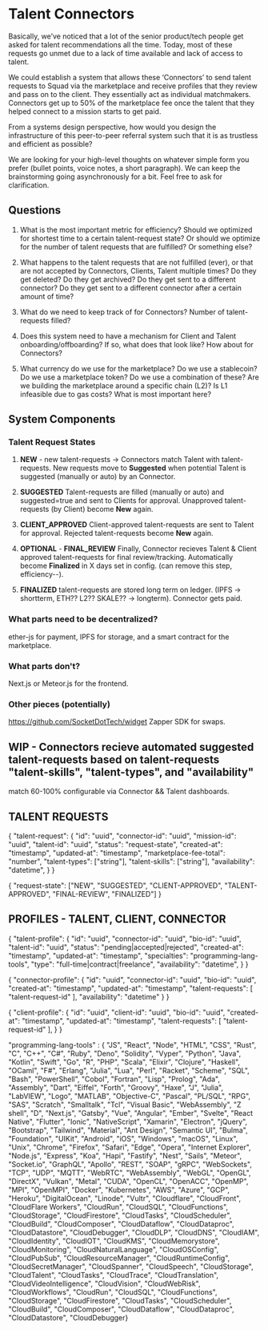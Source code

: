 # Talent Connectors

Basically, we’ve noticed that a lot of the senior product/tech people get asked for talent recommendations all the time. Today, most of these requests go unmet due to a lack of time available and lack of access to talent.

We could establish a system that allows these ‘Connectors’ to send talent requests to Squad via the marketplace and receive profiles that they review and pass on to the client. They essentially act as individual matchmakers. Connectors get up to 50% of the marketplace fee once the talent that they helped connect to a mission starts to get paid.

From a systems design perspective, how would you design the infrastructure of this peer-to-peer referral system such that it is as trustless and efficient as possible?

We are looking for your high-level thoughts on whatever simple form you prefer (bullet points, voice notes, a short paragraph). We can keep the brainstorming going asynchronously for a bit. Feel free to ask for clarification.

## Questions

1) What is the most important metric for efficiency? Should we optimized for shortest time to a certain talent-request state? Or should we optimize for the number of talent requests that are fulfilled? Or something else?

2) What happens to the talent requests that are not fulfilled (ever), or that are not accepted by Connectors, Clients, Talent multiple times? Do they get deleted? Do they get archived? Do they get sent to a different connector? Do they get sent to a different connector after a certain amount of time?

3) What do we need to keep track of for Connectors? Number of talent-requests filled?

4) Does this system need to have a mechanism for Client and Talent onboarding/offboarding? If so, what does that look like? How about for Connectors?

5) What currency do we use for the marketplace? Do we use a stablecoin? Do we use a marketplace token? Do we use a combination of these? Are we building the marketplace around a specific chain (L2)? Is L1 infeasible due to gas costs? What is most important here?

## System Components

### Talent Request States

1) **NEW** - new talent-requests -> Connectors match Talent with talent-requests. New requests move to **Suggested** when potential Talent is suggested (manually or auto) by an Connector.
2) **SUGGESTED** Talent-requests are filled (manually or auto) and suggested=true and sent to Clients for approval. Unapproved talent-requests (by Client) become **New** again.
3) **CLIENT_APPROVED** Client-approved talent-requests are sent to Talent for approval. Rejected talent-requests become **New** again.
4) **OPTIONAL** - **FINAL_REVIEW** Finally, Connector recieves Talent & Client approved talent-requests for final review/tracking. Automatically become **Finalized** in X days set in config. (can remove this step, efficiency--).

5) **FINALIZED** talent-requests are stored long term on ledger. (IPFS -> shortterm, ETH?? L2?? SKALE?? -> longterm). Connector gets paid.

### What parts need to be decentralized?

ether-js for payment, IPFS for storage, and a smart contract for the marketplace.

### What parts don't?

Next.js or Meteor.js for the frontend.

### Other pieces (potentially)

<https://github.com/SocketDotTech/widget>
Zapper SDK for swaps.

## WIP - Connectors recieve automated suggested talent-requests based on talent-requests "talent-skills", "talent-types", and "availability"

match 60-100% configurable via Connector && Talent dashboards.

## TALENT REQUESTS

<!-- talent-requests -->
{
    "talent-request": {
        "id": "uuid",
        "connector-id": "uuid",
        "mission-id": "uuid",
        "talent-id": "uuid",
        "status": "request-state",
        "created-at": "timestamp",
        "updated-at": "timestamp",
        "marketplace-fee-total": "number",
        "talent-types": ["string"],
        "talent-skills": ["string"],
        "availability": "datetime",
    }
}
<!-- request-state -->
{
    "request-state": ["NEW", "SUGGESTED", "CLIENT-APPROVED", "TALENT-APPROVED", "FINAL-REVIEW", "FINALIZED"]
}

## PROFILES - TALENT, CLIENT, CONNECTOR
<!-- talent-profiles -->
{
    "talent-profile": {
        "id": "uuid",
        "connector-id": "uuid",
        "bio-id": "uuid",
        "talent-id": "uuid",
        "status": "pending|accepted|rejected",
        "created-at": "timestamp",
        "updated-at": "timestamp",
        "specialties": "programming-lang-tools",
        "type": "full-time|contract|freelance",
        "availability": "datetime",
    }
}

<!-- connector-profiles -->
{
    "connector-profile": {
        "id": "uuid",
        "connector-id": "uuid",
        "bio-id": "uuid",
        "created-at": "timestamp",
        "updated-at": "timestamp",
        "talent-requests": [
            "talent-request-id"
        ],
        "availability": "datetime"
        }
}

<!-- client-profiles -->
{
    "client-profile": {
        "id": "uuid",
        "client-id": "uuid",
        "bio-id": "uuid",
        "created-at": "timestamp",
        "updated-at": "timestamp",
        "talent-requests": [
            "talent-request-id"
        ],
    }
}
<!-- programming languages & tools -->

"programming-lang-tools" : { "JS", "React", "Node", "HTML", "CSS", "Rust", "C", "C++", "C#", "Ruby", "Deno", "Solidity", "Vyper", "Python", "Java", "Kotlin", "Swift", "Go", "R", "PHP", "Scala", "Elixir", "Clojure", "Haskell", "OCaml", "F#", "Erlang", "Julia", "Lua", "Perl", "Racket", "Scheme", "SQL", "Bash", "PowerShell", "Cobol", "Fortran", "Lisp", "Prolog", "Ada", "Assembly", "Dart", "Eiffel", "Forth", "Groovy", "Haxe", "J", "Julia", "LabVIEW", "Logo", "MATLAB", "Objective-C", "Pascal", "PL/SQL", "RPG", "SAS", "Scratch", "Smalltalk", "Tcl", "Visual Basic", "WebAssembly", "Z shell", "D", "Next.js", "Gatsby", "Vue", "Angular", "Ember", "Svelte", "React Native", "Flutter", "Ionic", "NativeScript", "Xamarin", "Electron", "jQuery", "Bootstrap", "Tailwind", "Material", "Ant Design", "Semantic UI", "Bulma", "Foundation", "UIKit", "Android", "iOS", "Windows", "macOS", "Linux", "Unix", "Chrome", "Firefox", "Safari", "Edge", "Opera", "Internet Explorer", "Node.js", "Express", "Koa", "Hapi", "Fastify", "Nest", "Sails", "Meteor", "Socket.io", "GraphQL", "Apollo", "REST", "SOAP", "gRPC", "WebSockets", "TCP", "UDP", "MQTT", "WebRTC", "WebAssembly", "WebGL", "OpenGL", "DirectX", "Vulkan", "Metal", "CUDA", "OpenCL", "OpenACC", "OpenMP", "MPI", "OpenMPI", "Docker", "Kubernetes", "AWS", "Azure", "GCP", "Heroku", "DigitalOcean", "Linode", "Vultr", "Cloudflare", "CloudFront", "CloudFlare Workers", "CloudRun", "CloudSQL", "CloudFunctions", "CloudStorage", "CloudFirestore", "CloudTasks", "CloudScheduler", "CloudBuild", "CloudComposer", "CloudDataflow", "CloudDataproc", "CloudDatastore", "CloudDebugger", "CloudDLP", "CloudDNS", "CloudIAM", "CloudIdentity", "CloudIOT", "CloudKMS", "CloudMemorystore", "CloudMonitoring", "CloudNaturalLanguage", "CloudOSConfig", "CloudPubSub", "CloudResourceManager", "CloudRuntimeConfig", "CloudSecretManager", "CloudSpanner", "CloudSpeech", "CloudStorage", "CloudTalent", "CloudTasks", "CloudTrace", "CloudTranslation", "CloudVideoIntelligence", "CloudVision", "CloudWebRisk", "CloudWorkflows", "CloudRun", "CloudSQL", "CloudFunctions", "CloudStorage", "CloudFirestore", "CloudTasks", "CloudScheduler", "CloudBuild", "CloudComposer", "CloudDataflow", "CloudDataproc", "CloudDatastore", "CloudDebugger}
